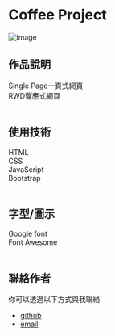 # Coffee Project
![image](https://github.com/HsiaoTingHong/CoffeeProject/assets/139849443/bb202b96-2f88-4bfc-9c90-858e4f1a1a4a)
<br/>

## 作品說明
Single Page一頁式網頁 <br>
RWD響應式網頁 <br>
<br>

## 使用技術
HTML <br>
CSS <br>
JavaScript <br>
Bootstrap <br>
<br>

## 字型/圖示
Google font <br>
Font Awesome <br>
<br>

## 聯絡作者
你可以透過以下方式與我聯絡
* [github](https://github.com/HsiaoTingHong)
* [email](hsiaoting1003@gmail.com) 
<br/>
